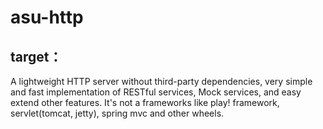 asu-http 
==========

target：
-------
A lightweight HTTP server without third-party dependencies, very simple and fast implementation of RESTful services, Mock services, and easy extend other features.
It's not a frameworks like play! framework, servlet(tomcat, jetty), spring mvc and other wheels.
   
